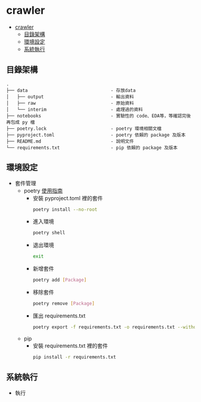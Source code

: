 # crawler

- [crawler](#crawler)
  - [目錄架構](#目錄架構)
  - [環境設定](#環境設定)
  - [系統執行](#系統執行)

## 目錄架構
```
.
├── data                               - 存放data
│   ├── output                         - 輸出資料
│   ├── raw                            - 原始資料
│   └── interim                        - 處理過的資料
├── notebooks                          - 實驗性的 code、EDA等，等確認完後再包成 py 檔
├── poetry.lock                        - poetry 環境相關文檔
├── pyproject.toml                     - poetry 依賴的 package 及版本
├── README.md                          - 說明文件
└── requirements.txt                   - pip 依賴的 package 及版本
```


## 環境設定

- 套件管理 
    - poetry [使用指南](https://blog.kyomind.tw/python-poetry/)
        - 安裝 pyproject.toml 裡的套件
            ```bash
            poetry install --no-root
            ```
        - 進入環境
            ```bash
            poetry shell
            ```
        - 退出環境
            ```bash
            exit
            ```
        - 新增套件
            ```bash
            poetry add [Package]
            ```
        - 移除套件
            ```bash
            poetry remove [Package]
            ```
        - 匯出 requirements.txt
            ```bash
            poetry export -f requirements.txt -o requirements.txt --without-hashes --dev
            ```
    - pip
        - 安裝 requirements.txt 裡的套件
            ```bash
            pip install -r requirements.txt
            ```


## 系統執行

- 執行
